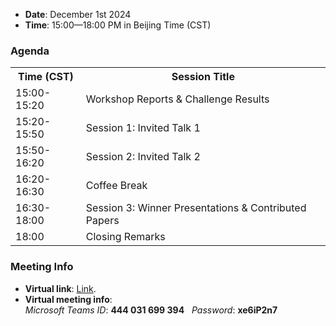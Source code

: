 - **Date**: December 1st 2024
- **Time**: 15:00—18:00 PM in Beijing Time (CST)

### Agenda

<table>
  <tr>
    <th>Time (CST)</th>
    <th>Session Title</th>
  </tr>
  <tr>
    <td>15:00-15:20</td>
    <td>Workshop Reports & Challenge Results</td>
  </tr>
  <tr>
    <td>15:20-15:50</td>
    <td>Session 1: Invited Talk 1</td>
  </tr>
  <tr>
    <td>15:50-16:20</td>
    <td>Session 2: Invited Talk 2</td>
  </tr>
  <tr>
    <td>16:20-16:30</td>
    <td>Coffee Break</td>
  </tr>
  <tr>
    <td>16:30-18:00</td>
    <td>Session 3: Winner Presentations & Contributed Papers</td>
  </tr>
  <tr>
    <td>18:00</td>
    <td>Closing Remarks</td>
  </tr>
</table>


### Meeting Info
- **Virtual link**: [Link](https://teams.microsoft.com/meet/444031699394?p=QDjHv36bIbpdvkfPeL).
- **Virtual meeting info**: <br>  _Microsoft Teams ID_: **444 031 699 394**   _Password_: **xe6iP2n7**
